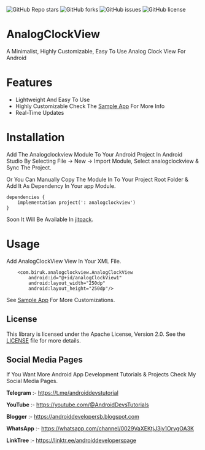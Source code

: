 ![GitHub Repo stars](https://img.shields.io/github/stars/BirukBelihu/BrailleTranslator)
![GitHub forks](https://img.shields.io/github/forks/BirukBelihu/BrailleTranslator)
![GitHub issues](https://img.shields.io/github/issues/BirukBelihu/BrailleTranslator)
![GitHub license](https://img.shields.io/github/license/BirukBelihu/BrailleTranslator)

# AnalogClockView

A Minimalist, Highly Customizable, Easy To Use Analog Clock View For Android

# Features

- Lightweight And Easy To Use
- Highly Customizable Check The [Sample App](https://github.com/birukbelihu/AnalogClockView/tree/main/app/) For More Info
- Real-Time Updates

# Installation

Add The Analogclockview Module To Your Android Project In Android Studio By Selecting File -> New -> Import Module, Select analogclockview & Sync The Project.

Or You Can Manually Copy The Module In To Your Project Root Folder & Add It As Dependency In Your app Module.


```
dependencies {
    implementation project(': analogclockview')
}
```

Soon It Will Be Available In [jitpack](https://jitpack.io).


# Usage

Add AnalogClockView View In Your XML File.

```
    <com.biruk.analogclockview.AnalogClockView
        android:id="@+id/analogClockView1"
        android:layout_width="250dp"
        android:layout_height="250dp"/>
```

See [Sample App](https://github.com/birukbelihu/AnalogClockView/tree/main/app/) For More Customizations.

## License

This library is licensed under the Apache License, Version 2.0. See the [LICENSE](LICENSE) file for more details.

## Social Media Pages

If You Want More Android App Development Tutorials & Projects Check My Social Media Pages.

**Telegram** :- https://t.me/androiddevstutorial

**YouTube** :- https://youtube.com/@AndroidDevsTutorials

**Blogger** :- https://androiddevelopersb.blogspot.com

**WhatsApp** :- https://whatsapp.com/channel/0029VaXEKtjJ3jv1OrvgOA3K

**LinkTree** :-
https://linktr.ee/androiddeveloperspage
